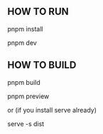 ## HOW TO RUN

pnpm install

pnpm dev

## HOW TO BUILD

pnpm build

pnpm preview

or (if you install serve already)

serve -s dist